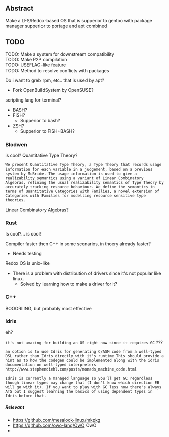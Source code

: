 ## Abstract

Make a LFS/Redox-based OS that is supperior to gentoo with package manager supperior to portage and apt  combined

## TODO
TODO: Make a system for downstream compatibility<br>
TODO: Make P2P compilation<br>
TODO: USEFLAG-like feature<br>
TODO: Method to resolve conflicts with packages<br>

Do i want to greb rpm, etc.. that is used by apt?
- Fork OpenBuildSystem by OpenSUSE?

scripting lang for terminal?
- BASH?
- FISH?
  - Supperior to bash?
- ZSH?
  - Supperior to FISH+BASH?

### Blodwen
is cool? Quantitative Type Theory?

`
We present Quantitative Type Theory, a Type Theory that records usage information for each variable in a judgement, based on a previous system by McBride. The usage information is used to give a realizability semantics using a variant of Linear Combinatory Algebras, refining the usual realizability semantics of Type Theory by accurately tracking resource behaviour. We define the semantics in terms of Quantitative Categories with Families, a novel extension of Categories with Families for modelling resource sensitive type theories.
`

Linear Combinatory Algebras?



### Rust
Is cool?... is cool!

Compiler faster then C++ in some scenarios, in thoery already faster?
- Needs testing

Redox OS is unix-like
- There is a problem with distribution of drivers since it's not popular like linux.
  - Solved by learning how to make a driver for it?

### C++
BOOORIIING, but probably most effective

### ldris
eh?

`it's not amazing for building an OS right now since it requires GC` ???

`an option is to use Idris for generating C/ASM code from a well-typed DSL rather than Idris directly with it's runtime This should provide a hint as to how the codegen could be implemented along with the idris documentation on well-typed interpreters http://www.stephendiehl.com/posts/monads_machine_code.html`

`Idris is currently a managed language so you'll get GC regardless though linear types may change that (I don't know which direction EB will go with it). If you want to play with GC less now there's always ATS but I suggest learning the basics of using dependent types in Idris before that.`



##### Relevant
- https://github.com/mesalock-linux/mkpkg
- https://github.com/owo-lang/OwO OwO
- 
